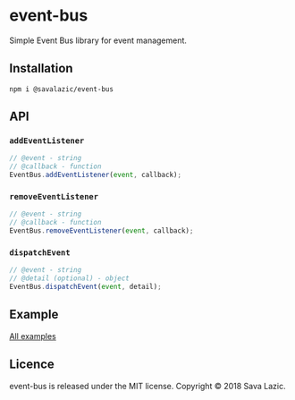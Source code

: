 # event-bus

Simple Event Bus library for event management.

## Installation

```
npm i @savalazic/event-bus
```

## API

### `addEventListener`

```js
// @event - string
// @callback - function
EventBus.addEventListener(event, callback);
```

### `removeEventListener`

```js
// @event - string
// @callback - function
EventBus.removeEventListener(event, callback);
```

### `dispatchEvent`

```js
// @event - string
// @detail (optional) - object
EventBus.dispatchEvent(event, detail);
```

## Example

[All examples](https://github.com/savalazic/event-bus/tree/master/example)

## Licence

event-bus is released under the MIT license.
Copyright © 2018 Sava Lazic.
